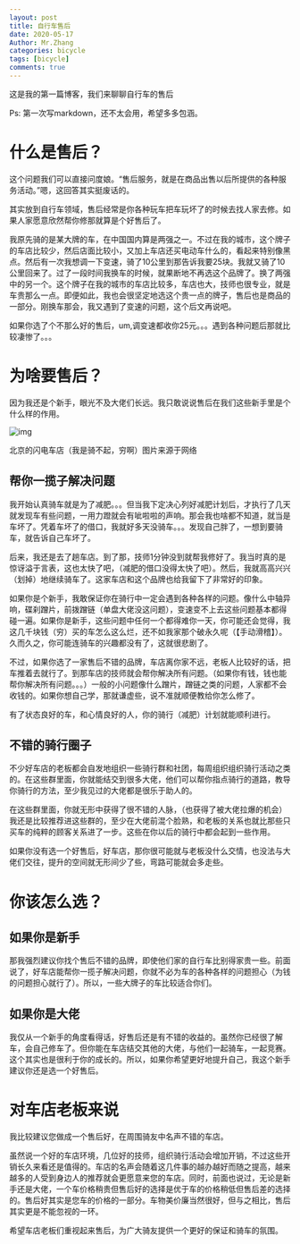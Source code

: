 ```yaml
---
layout: post
title: 自行车售后
date: 2020-05-17
Author: Mr.Zhang
categories: bicycle
tags: [bicycle]
comments: true
---
```




这是我的第一篇博客，我们来聊聊自行车的售后

Ps: 第一次写markdown，还不太会用，希望多多包涵。





# 什么是售后？

这个问题我们可以直接问度娘。“售后服务，就是在商品出售以后所提供的各种服务活动。”嗯，这回答其实挺废话的。

其实放到自行车领域，售后经常是你各种玩车把车玩坏了的时候去找人家去修。如果人家愿意欣然帮你修那就算是个好售后了。



我原先骑的是某大牌的车，在中国国内算是两强之一。不过在我的城市，这个牌子的车店比较少，然后店面比较小，又加上车店还买电动车什么的，看起来特别像黑点。然后有一次我想调一下变速，骑了10公里到那告诉我要25块。我就又骑了10公里回来了。过了一段时间我换车的时候，就果断地不再选这个品牌了。换了两强中的另一个。这个牌子在我的城市的车店比较多，车店也大，技师也很专业，就是车贵那么一点。即便如此，我也会很坚定地选这个贵一点的牌子，售后也是商品的一部分。刚换车那会，我又遇到了变速的问题，这个后文再说吧。



如果你选了个不那么好的售后，um,调变速都收你25元。。。遇到各种问题后那就比较凄惨了。。。

# 为啥要售后？

因为我还是个新手，眼光不及大佬们长远。我只敢说说售后在我们这些新手里是个什么样的作用。

![img](https://timgsa.baidu.com/timg?image&quality=80&size=b9999_10000&sec=1589711232951&di=05ed7d7ab801cb906ce06e56643b1692&imgtype=0&src=http%3A%2F%2Fc2.biketo.com%2Fd%2Ffile%2Findustry%2Fbusiness%2F2018-03-02%2F1722b0a80849e312c8529e648f4633ad.jpg)

北京的闪电车店（我是骑不起，穷啊）图片来源于网络

## 帮你一揽子解决问题

我开始认真骑车就是为了减肥。。。但当我下定决心列好减肥计划后，才执行了几天就发现车有些问题，一用力蹬就会有呲啦啦的声响。那会我也啥都不知道，就当是车坏了。凭着车坏了的借口，我就好多天没骑车。。。发现自己胖了，一想到要骑车，就告诉自己车坏了。

后来，我还是去了趟车店。到了那，技师1分钟没到就帮我修好了。我当时真的是惊讶溢于言表，这也太快了吧，（减肥的借口没得太快了吧）。然后，我就高高兴兴（划掉）地继续骑车了。这家车店和这个品牌也给我留下了非常好的印象。



如果你是个新手，我敢保证你在骑行中一定会遇到各种各样的问题。像什么中轴异响，碟刹蹭片，前拨蹭链（单盘大佬没这问题），变速变不上去这些问题基本都得碰一遍。如果你是新手，这些问题中任何一个都得难你一天，你可能还会觉得，我这几千块钱（穷）买的车怎么这么烂，还不如我家那个破永久呢（【手动滑稽】）。久而久之，你可能连骑车的兴趣都没有了，这就很悲剧了。



不过，如果你选了一家售后不错的品牌，车店离你家不远，老板人比较好的话，把车推着去就行了。到那车店的技师就会帮你解决所有问题。（如果你有钱，钱也能帮你解决所有问题。。。）一般的小问题像什么蹭片，蹭链之类的问题，人家都不会收钱的。如果你想自己学，那就谦虚些，说不准就顺便教给你怎么修了。



有了状态良好的车，和心情良好的人，你的骑行（减肥）计划就能顺利进行。



## 不错的骑行圈子

不少好车店的老板都会自发地组织一些骑行群和社团，每周组织组织骑行活动之类的。在这些群里面，你就能结交到很多大佬，他们可以帮你指点骑行的道路，教导你骑行的方法，至少我见过的大佬都是很乐于助人的。



在这些群里面，你就无形中获得了很不错的人脉，（也获得了被大佬拉爆的机会）我还是比较推荐进这些群的，至少在大佬前混个脸熟，和老板的关系也就比那些只买车的纯粹的顾客关系进了一步。这些在你以后的骑行中都会起到一些作用。



如果你没有选一个好售后，好车店，那你很可能就与老板没什么交情，也没法与大佬们交往，提升的空间就无形间少了些，弯路可能就会多走些。

# 你该怎么选？

## 如果你是新手

那我强烈建议你找个售后不错的品牌，即使他们家的自行车比别得家贵一些。前面说了，好车店能帮你一揽子解决问题，你就不必为车的各种各样的问题担心（为钱的问题担心就行了）。所以，一些大牌子的车比较适合你们。

## 如果你是大佬

我仅从一个新手的角度看得话，好售后还是有不错的收益的。虽然你已经很了解车，会自己修车了。但你能在车店结交其他的大佬，与他们一起骑车，一起竞赛。这个其实也是很利于你的成长的。所以，如果你希望更好地提升自己，我这个新手建议你还是选一个好售后。

# 对车店老板来说

我比较建议您做成一个售后好，在周围骑友中名声不错的车店。



虽然说一个好的车店环境，几位好的技师，组织骑行活动会增加开销，不过这些开销长久来看还是值得的。车店的名声会随着这几件事的越办越好而随之提高，越来越多的人受到身边人的推荐就会更愿意来您的车店。同时，前面也说过，无论是新手还是大佬，一个车价格稍贵但售后好的选择是优于车的价格稍低但售后差的选择的。售后好其实是您车的价格的一部分。车物美价廉当然很好，但与之相比，售后其实更是不能忽视的一环。



希望车店老板们重视起来售后，为广大骑友提供一个更好的保证和骑车的氛围。

